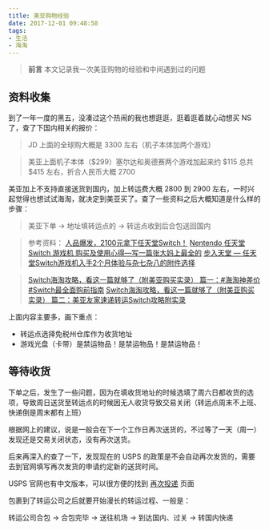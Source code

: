 ```yaml
---
title: 美亚购物经验
date: 2017-12-01 09:48:58
tags:
- 生活
- 海淘
---
```


> **前言**
> 本文记录我一次美亚购物的经验和中间遇到过的问题

## 资料收集

到了一年一度的黑五，没凑过这个热闹的我也想逛逛，逛着逛着就心动想买 NS 了，查了下国内相关的报价：

> JD 上面的全球购大概是 3300 左右（机子本体加两个游戏）

> 美亚上面机子本体（$299）塞尔达和奥德赛两个游戏加起来约 $115 总共 $415 左右，折合人民币大概 2700

美亚加上不支持直接送货到国内，加上转运费大概 2800 到 2900 左右，一时兴起觉得也想试试海淘，就决定到美亚买了。查了一些资料之后大概知道是什么样的步骤：

> 美亚下单 -> 地址填转运点的 -> 转运点收到后合包送回国内

> 参考资料：
> [人品爆发，2100元拿下任天堂Switch！](https://post.smzdm.com/p/611473/)
> [Nentendo 任天堂 Switch 游戏机 购买及使用心得—写一篇张大妈上最全的](https://post.smzdm.com/p/608687/)
> [步入天堂 — 任天堂Switch游戏机入手2个月体验与杂七杂八的附件选择](https://post.smzdm.com/p/602254/)

> [Switch海淘攻略，看这一篇就够了（附美亚购买实录） 篇一：#海淘神差价#Switch最全面购前指南](https://post.smzdm.com/p/606885/)
> [Switch海淘攻略，看这一篇就够了（附美亚购买实录） 篇二：美亚友家速递转运Switch攻略附实录](https://post.smzdm.com/p/629380/)

上面内容主要多，画下重点：

- 转运点选择免税州仓库作为收货地址
- 游戏光盘（卡带）是禁运物品！是禁运物品！是禁运物品！

## 等待收货

下单之后，发生了一些问题，因为在填收货地址的时候选填了周六日都收货的选项，导致周日送货至转运点的时候因无人收货导致交易关闭（转运点周末不上班、快递倒是周末都有上班）

根据网上的建议，说是一般会在下一个工作日再次送货的，不过等了一天（周一）发现还是交易关闭状态，没有再次送货。

后来再深入的查了一下，发现现在的 USPS 的政策是不会自动再次发货的，需要去到官网填写再次发货的申请约定新的送货时间。

USPS 官网也有中文版本，可以很方便的找到 [再次投递](https://zh-redelivery.usps.com/redelivery/) 页面

包裹到了转运公司之后就要开始漫长的转运过程、一般是：

转运公司合包 -> 合包完毕 -> 送往机场 -> 到达国内、过关 -> 转国内快递
